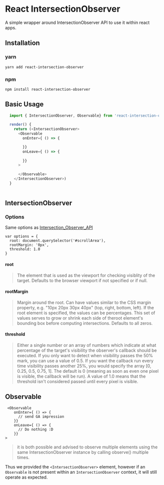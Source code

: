 # React IntersectionObserver

A simple wrapper around IntersectionObserver API to use it within react apps.


## Installation
### yarn
`yarn add react-intersection-observer`
### npm
`npm install react-intersection-observer`
## Basic Usage

```js
  import { IntersectionObserver, Observable} from 'react-intersection-observer'
  
  render() {
    return (<IntersectionObserver>
      <Observable
        onEnter={ () => {

        }}
        onLeave={ () => {
          
        }}
      >
        
      </Observable>
    </IntersectionObserver>)
  }
  
```


## IntersectionObserver

### Options
Same options as [Intersection_Observer_API](https://developer.mozilla.org/en-US/docs/Web/API/Intersection_Observer_API)

```
var options = {
  root: document.querySelector('#scrollArea'),
  rootMargin: '0px',
  threshold: 1.0
}
```

#### root
> The element that is used as the viewport for checking visiblity of the target. Defaults to the browser viewport if not specified or if null.

#### rootMargin  
> Margin around the root. Can have values similar to the CSS margin property, e.g. "10px 20px 30px 40px" (top, right, bottom, left). If the root element is specified, the values can be percentages. This set of values serves to grow or shrink each side of theroot element's bounding box before computing intersections. Defaults to all zeros.

#### threshold
> Either a single number or an array of numbers which indicate at what percentage of the target's visibility the observer's callback should be executed. If you only want to detect when visibility passes the 50% mark, you can use a value of 0.5. If you want the callback run every time visibility passes another 25%, you would specify the array [0, 0.25, 0.5, 0.75, 1]. The default is 0 (meaning as soon as even one pixel is visible, the callback will be run). A value of 1.0 means that the threshold isn't considered passed until every pixel is visible.


## Observable


```
 <Observable
    onEnter={ () => {
      // send GA impression
    }}
    onLeave={ () => {
      // Do nothing :D 
    }}
>
```


>  it is both possible and advised to observe multiple elements using the same IntersectionObserver instance by calling observe() multiple times.

Thus  we provided the `<IntersectionObserver>` element, however if an `Observable` is not present within an `IntersectionObserver` context, it will still operate as expected.
